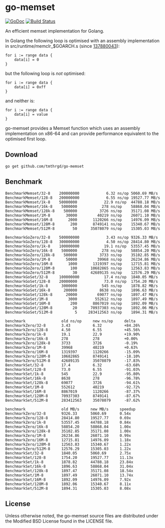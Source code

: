 # go-memset

[![GoDoc](https://godoc.org/github.com/tmthrgd/go-memset?status.svg)](https://godoc.org/github.com/tmthrgd/go-memset)
[![Build Status](https://travis-ci.org/tmthrgd/go-memset.svg?branch=master)](https://travis-ci.org/tmthrgd/go-memset)

An efficient memset implementation for Golang.

In Golang the following loop is optimised with an assembly implementation in src/runtime/memclr_$GOARCH.s
(since [137880043](https://golang.org/cl/137880043)):
```
for i := range data {
	data[i] = 0
}
```
but the following loop is *not* optimised:
```
for i := range data {
	data[i] = 0xff
}
```
and neither is:
```
for i := range data {
	data[i] = value
}
```

go-memset provides a Memset function which uses an assembly implementation on x86-64 and can provide
performance equivalent to the optimised first loop.

## Download

```
go get github.com/tmthrgd/go-memset
```

## Benchmark

```
BenchmarkMemset/32-8  	200000000	         6.32 ns/op	5060.69 MB/s
BenchmarkMemset/128-8 	200000000	         6.55 ns/op	19527.77 MB/s
BenchmarkMemset/1k-8  	50000000	        22.9 ns/op	44788.18 MB/s
BenchmarkMemset/16k-8 	 5000000	       278 ns/op	58868.04 MB/s
BenchmarkMemset/128k-8	  500000	      3726 ns/op	35171.08 MB/s
BenchmarkMemset/1M-8  	   30000	     40219 ns/op	26071.10 MB/s
BenchmarkMemset/16M-8 	    2000	   1120266 ns/op	14976.09 MB/s
BenchmarkMemset/128M-8	     200	   8749141 ns/op	15340.67 MB/s
BenchmarkMemset/512M-8	      50	  35078079 ns/op	15305.03 MB/s
```

```
BenchmarkGoZero/32-8  	500000000	         3.43 ns/op	9326.33 MB/s
BenchmarkGoZero/128-8 	300000000	         4.50 ns/op	28414.80 MB/s
BenchmarkGoZero/1k-8  	100000000	        19.1 ns/op	53557.45 MB/s
BenchmarkGoZero/16k-8 	 5000000	       278 ns/op	58854.20 MB/s
BenchmarkGoZero/128k-8	  500000	      3733 ns/op	35102.85 MB/s
BenchmarkGoZero/1M-8  	   50000	     39968 ns/op	26234.86 MB/s
BenchmarkGoZero/16M-8 	    1000	   1319397 ns/op	12715.81 MB/s
BenchmarkGoZero/128M-8	     100	  10682865 ns/op	12563.83 MB/s
BenchmarkGoZero/512M-8	      30	  42689135 ns/op	12576.29 MB/s
BenchmarkGoSet/32-8   	100000000	        17.4 ns/op	1840.05 MB/s
BenchmarkGoSet/128-8  	20000000	        73.0 ns/op	1754.20 MB/s
BenchmarkGoSet/1k-8   	 3000000	       545 ns/op	1878.82 MB/s
BenchmarkGoSet/16k-8  	  200000	      8638 ns/op	1896.63 MB/s
BenchmarkGoSet/128k-8 	   20000	     69077 ns/op	1897.47 MB/s
BenchmarkGoSet/1M-8   	    3000	    552612 ns/op	1897.49 MB/s
BenchmarkGoSet/16M-8  	     200	   8867019 ns/op	1892.09 MB/s
BenchmarkGoSet/128M-8 	      20	  70937303 ns/op	1892.06 MB/s
BenchmarkGoSet/512M-8 	       5	 283412563 ns/op	1894.31 MB/s
```

```
benchmark                old ns/op     new ns/op     delta
BenchmarkZero/32-8       3.43          6.32          +84.26%
BenchmarkZero/128-8      4.50          6.55          +45.56%
BenchmarkZero/1k-8       19.1          22.9          +19.90%
BenchmarkZero/16k-8      278           278           +0.00%
BenchmarkZero/128k-8     3733          3726          -0.19%
BenchmarkZero/1M-8       39968         40219         +0.63%
BenchmarkZero/16M-8      1319397       1120266       -15.09%
BenchmarkZero/128M-8     10682865      8749141       -18.10%
BenchmarkZero/512M-8     42689135      35078079      -17.83%
BenchmarkSet/32-8        17.4          6.32          -63.68%
BenchmarkSet/128-8       73.0          6.55          -91.03%
BenchmarkSet/1k-8        545           22.9          -95.80%
BenchmarkSet/16k-8       8638          278           -96.78%
BenchmarkSet/128k-8      69077         3726          -94.61%
BenchmarkSet/1M-8        552612        40219         -92.72%
BenchmarkSet/16M-8       8867019       1120266       -87.37%
BenchmarkSet/128M-8      70937303      8749141       -87.67%
BenchmarkSet/512M-8      283412563     35078079      -87.62%

benchmark                old MB/s     new MB/s     speedup
BenchmarkZero/32-8       9326.33      5060.69      0.54x
BenchmarkZero/128-8      28414.80     19527.77     0.69x
BenchmarkZero/1k-8       53557.45     44788.18     0.84x
BenchmarkZero/16k-8      58854.20     58868.04     1.00x
BenchmarkZero/128k-8     35102.85     35171.08     1.00x
BenchmarkZero/1M-8       26234.86     26071.10     0.99x
BenchmarkZero/16M-8      12715.81     14976.09     1.18x
BenchmarkZero/128M-8     12563.83     15340.67     1.22x
BenchmarkZero/512M-8     12576.29     15305.03     1.22x
BenchmarkSet/32-8        1840.05      5060.69      2.75x
BenchmarkSet/128-8       1754.20      19527.77     11.13x
BenchmarkSet/1k-8        1878.82      44788.18     23.84x
BenchmarkSet/16k-8       1896.63      58868.04     31.04x
BenchmarkSet/128k-8      1897.47      35171.08     18.54x
BenchmarkSet/1M-8        1897.49      26071.10     13.74x
BenchmarkSet/16M-8       1892.09      14976.09     7.92x
BenchmarkSet/128M-8      1892.06      15340.67     8.11x
BenchmarkSet/512M-8      1894.31      15305.03     8.08x
```

## License

Unless otherwise noted, the go-memset source files are distributed under the Modified BSD License
found in the LICENSE file.

